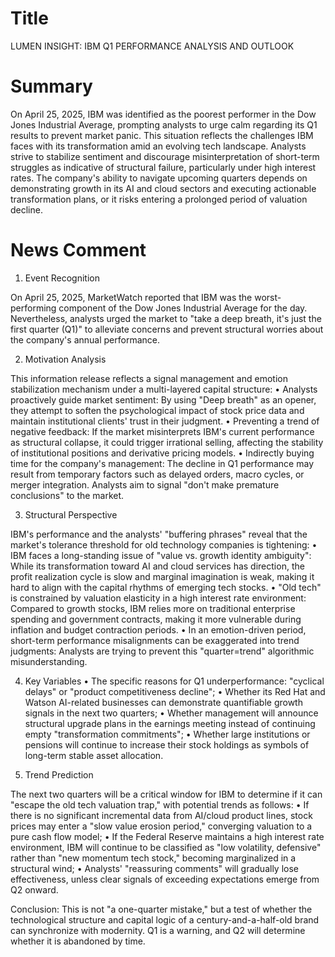 # Title
LUMEN INSIGHT: IBM Q1 PERFORMANCE ANALYSIS AND OUTLOOK

# Summary
On April 25, 2025, IBM was identified as the poorest performer in the Dow Jones Industrial Average, prompting analysts to urge calm regarding its Q1 results to prevent market panic. This situation reflects the challenges IBM faces with its transformation amid an evolving tech landscape. Analysts strive to stabilize sentiment and discourage misinterpretation of short-term struggles as indicative of structural failure, particularly under high interest rates. The company's ability to navigate upcoming quarters depends on demonstrating growth in its AI and cloud sectors and executing actionable transformation plans, or it risks entering a prolonged period of valuation decline.

# News Comment
1. Event Recognition

On April 25, 2025, MarketWatch reported that IBM was the worst-performing component of the Dow Jones Industrial Average for the day. Nevertheless, analysts urged the market to "take a deep breath, it's just the first quarter (Q1)" to alleviate concerns and prevent structural worries about the company's annual performance.

2. Motivation Analysis

This information release reflects a signal management and emotion stabilization mechanism under a multi-layered capital structure:
   • Analysts proactively guide market sentiment: By using "Deep breath" as an opener, they attempt to soften the psychological impact of stock price data and maintain institutional clients' trust in their judgment.
   • Preventing a trend of negative feedback: If the market misinterprets IBM's current performance as structural collapse, it could trigger irrational selling, affecting the stability of institutional positions and derivative pricing models.
   • Indirectly buying time for the company's management: The decline in Q1 performance may result from temporary factors such as delayed orders, macro cycles, or merger integration. Analysts aim to signal "don't make premature conclusions" to the market.

3. Structural Perspective

IBM's performance and the analysts' "buffering phrases" reveal that the market's tolerance threshold for old technology companies is tightening:
   • IBM faces a long-standing issue of "value vs. growth identity ambiguity": While its transformation toward AI and cloud services has direction, the profit realization cycle is slow and marginal imagination is weak, making it hard to align with the capital rhythms of emerging tech stocks.
   • "Old tech" is constrained by valuation elasticity in a high interest rate environment: Compared to growth stocks, IBM relies more on traditional enterprise spending and government contracts, making it more vulnerable during inflation and budget contraction periods.
   • In an emotion-driven period, short-term performance misalignments can be exaggerated into trend judgments: Analysts are trying to prevent this "quarter=trend" algorithmic misunderstanding.

4. Key Variables
   • The specific reasons for Q1 underperformance: "cyclical delays" or "product competitiveness decline";
   • Whether its Red Hat and Watson AI-related businesses can demonstrate quantifiable growth signals in the next two quarters;
   • Whether management will announce structural upgrade plans in the earnings meeting instead of continuing empty "transformation commitments";
   • Whether large institutions or pensions will continue to increase their stock holdings as symbols of long-term stable asset allocation.

5. Trend Prediction

The next two quarters will be a critical window for IBM to determine if it can "escape the old tech valuation trap," with potential trends as follows:
   • If there is no significant incremental data from AI/cloud product lines, stock prices may enter a "slow value erosion period," converging valuation to a pure cash flow model;
   • If the Federal Reserve maintains a high interest rate environment, IBM will continue to be classified as "low volatility, defensive" rather than "new momentum tech stock," becoming marginalized in a structural wind;
   • Analysts' "reassuring comments" will gradually lose effectiveness, unless clear signals of exceeding expectations emerge from Q2 onward.

Conclusion: This is not "a one-quarter mistake," but a test of whether the technological structure and capital logic of a century-and-a-half-old brand can synchronize with modernity. Q1 is a warning, and Q2 will determine whether it is abandoned by time.
